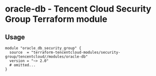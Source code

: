 # oracle-db - Tencent Cloud Security Group Terraform module
## Usage
```hcl
module "oracle_db_security_group" {
  source  = "terraform-tencentcloud-modules/security-group/tencentcloud//modules/oracle-db"
  version = "~> 2.0"
  # omitted...
}
```
<!-- BEGINNING OF PRE-COMMIT-TERRAFORM DOCS HOOK -->
<!-- END OF PRE-COMMIT-TERRAFORM DOCS HOOK -->
